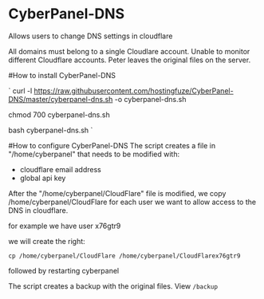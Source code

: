 # CyberPanel-DNS
Allows users to change DNS settings in cloudflare

All domains must belong to a single Cloudlare account. Unable to monitor different Cloudflare accounts. Peter leaves the original files on the server.

#How to install CyberPanel-DNS

`
curl -l https://raw.githubusercontent.com/hostingfuze/CyberPanel-DNS/master/cyberpanel-dns.sh -o cyberpanel-dns.sh

chmod 700 cyberpanel-dns.sh

bash cyberpanel-dns.sh
`

#How to configure CyberPanel-DNS
The script creates a file in "/home/cyberpanel" that needs to be modified with:

- cloudflare email address
- global api key

After the "/home/cyberpanel/CloudFlare" file is modified, we copy /home/cyberpanel/CloudFlare for each user we want to allow access to the DNS in cloudflare.

for example we have user x76gtr9

we will create the right:

`cp /home/cyberpanel/CloudFlare /home/cyberpanel/CloudFlarex76gtr9`

followed by restarting cyberpanel

The script creates a backup with the original files. View `/backup`


